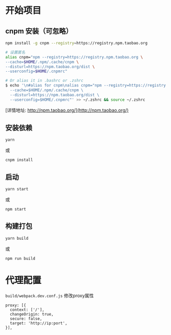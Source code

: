 # 开始项目

## cnpm 安装（可忽略）

```sh
npm install -g cnpm --registry=https://registry.npm.taobao.org

# 设置匿名
alias cnpm="npm --registry=https://registry.npm.taobao.org \
--cache=$HOME/.npm/.cache/cnpm \
--disturl=https://npm.taobao.org/dist \
--userconfig=$HOME/.cnpmrc"

# Or alias it in .bashrc or .zshrc
$ echo '\n#alias for cnpm\nalias cnpm="npm --registry=https://registry.npm.taobao.org \
  --cache=$HOME/.npm/.cache/cnpm \
  --disturl=https://npm.taobao.org/dist \
  --userconfig=$HOME/.cnpmrc"' >> ~/.zshrc && source ~/.zshrc

```

[详情地址: http://npm.taobao.org/](http://npm.taobao.org/)

## 安装依赖

```sh
yarn
```

或

```
cnpm install
```

## 启动

```sh
yarn start
```

或

```
npm start
```

## 构建打包

```sh
yarn build
```

或

```
npm run build
```

##  

# 代理配置

`build/webpack.dev.conf.js`
修改proxy属性

```
proxy: [{
  context: ['/'],
  changeOrigin: true,
  secure: false,
  target: 'http://ip:port',
}],
```
